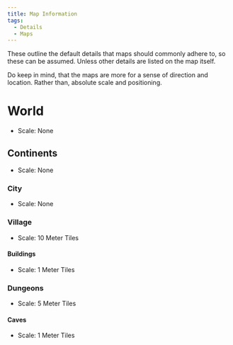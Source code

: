 ```yaml
---
title: Map Information
tags:
  - Details
  - Maps
---
```


These outline the default details that maps should commonly adhere to, so these can be assumed. Unless other details are listed on the map itself.

Do keep in mind, that the maps are more for a sense of direction and location.
Rather than, absolute scale and positioning.

# World

- Scale: None

## Continents

- Scale: None

### City

- Scale: None


### Village

- Scale: 10 Meter Tiles

#### Buildings

- Scale: 1 Meter Tiles


### Dungeons

- Scale: 5 Meter Tiles

#### Caves

- Scale: 1 Meter Tiles